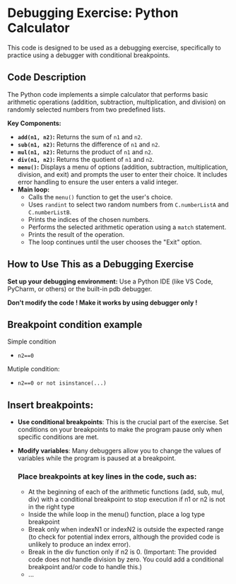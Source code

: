# Debugging Exercise: Python Calculator

This code is designed to be used as a debugging exercise, specifically to practice using a debugger with conditional breakpoints.

## Code Description

The Python code implements a simple calculator that performs basic arithmetic operations (addition, subtraction, multiplication, and division) on randomly selected numbers from two predefined lists.

**Key Components:**

* **`add(n1, n2)`:** Returns the sum of `n1` and `n2`.
* **`sub(n1, n2)`:** Returns the difference of `n1` and `n2`.
* **`mul(n1, n2)`:** Returns the product of `n1` and `n2`.
* **`div(n1, n2)`:** Returns the quotient of `n1` and `n2`.
* **`menu()`:** Displays a menu of options (addition, subtraction, multiplication, division, and exit) and prompts the user to enter their choice. It includes error handling to ensure the user enters a valid integer.
* **Main loop:**
    * Calls the `menu()` function to get the user's choice.
    * Uses `randint` to select two random numbers from `C.numberListA` and `C.numberListB`.
    * Prints the indices of the chosen numbers.
    * Performs the selected arithmetic operation using a `match` statement.
    * Prints the result of the operation.
    * The loop continues until the user chooses the "Exit" option.





## How to Use This as a Debugging Exercise

**Set up your debugging environment:**
Use a Python IDE (like VS Code, PyCharm, or others) or the built-in pdb debugger.

**Don't modify the code ! Make it works by using debugger only !** 

## Breakpoint condition example
Simple condition
* `n2==0`

Mutiple condition:
* `n2==0 or not isinstance(...)`


## Insert breakpoints:
* **Use conditional breakpoints**:
This is the crucial part of the exercise. Set conditions on your breakpoints to make the program pause only when specific conditions are met.
* **Modify variables**: Many debuggers allow you to change the values of variables while the program is paused at a breakpoint.

    ### **Place breakpoints at key lines in the code, such as**:

    * At the beginning of each of the arithmetic functions (add, sub, mul, div) with a conditional breakpoint to stop execution if n1 or n2 is not in the right type
    * Inside the while loop in the menu() function, place a log type breakpoint
    * Break only when indexN1 or indexN2 is outside the expected range (to check for potential index errors, although the provided code is unlikely to produce an index error).
    * Break in the div function only if n2 is 0. (Important: The provided code does not handle division by zero. You could add a conditional breakpoint and/or code to handle this.)
    * ...



